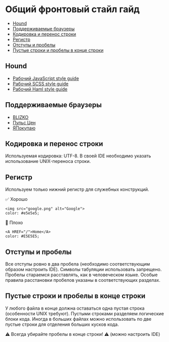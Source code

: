 Общий фронтовый стайл гайд
==========================

- [Hound](#Hound)
- [Поддерживаемые браузеры](#Поддерживаемые-браузеры)
- [Кодировка и перенос строки](#Кодировка-и-перенос-строки)
- [Регистр](#Регистр)
- [Отступы и пробелы](#Отступы-и-пробелы)
- [Пустые строки и пробелы в конце строки](#Пустые-строки-и-пробелы-в-конце-строки)

## Hound

- [Рабочий JavaScript style guide](http://hound.railsc.ru/style_guides/javascript.json)
- [Рабочий SCSS style guide](http://hound.railsc.ru/style_guides/scss.yml)
- [Рабочий Haml style guide](http://hound.railsc.ru/style_guides/haml.yml)


## Поддерживаемые браузеры

- [BLIZKO](https://conf.railsc.ru/pages/viewpage.action?pageId=31129689)
- [Пульс Цен](https://conf.railsc.ru/pages/viewpage.action?pageId=31129795)
- [ЯПокупаю](https://conf.railsc.ru/pages/viewpage.action?pageId=31129754)

## Кодировка и перенос строки

Используемая кодировка: UTF-8. В своей IDE необходимо указать использование UNIX-переноса строки.

## Регистр

Используем только нижний регистр для служебных конструкций.

:white_check_mark: Хорошо
```
<img src="google.png" alt="Google">
color: #e5e5e5;
```

:no_entry_sign: Плохо
```
<A HREF="/">Home</A>
color: #E5E5E5;
```

## Отступы и пробелы

Все отступы ровно в два пробела (необходимо соответствующим образом настроить IDE).
Символы табуляции использовать запрещено. Пробелы стараемся расставлять, как в человеческом языке.
Особые правила расстановки пробелов указаны в соответствующих разделах.

## Пустые строки и пробелы в конце строки

У любого файла в конце должна оставаться одна пустая строка (особенности UNIX требуют).
Пустыми строками разделяем логические блоки кода. Иногда в больших файлах можно использовать
по две пустые строки для отделения больших кусков кода.

:warning: Всегда убирайте пробелы в конце строки! :warning: (можно настроить IDE)
